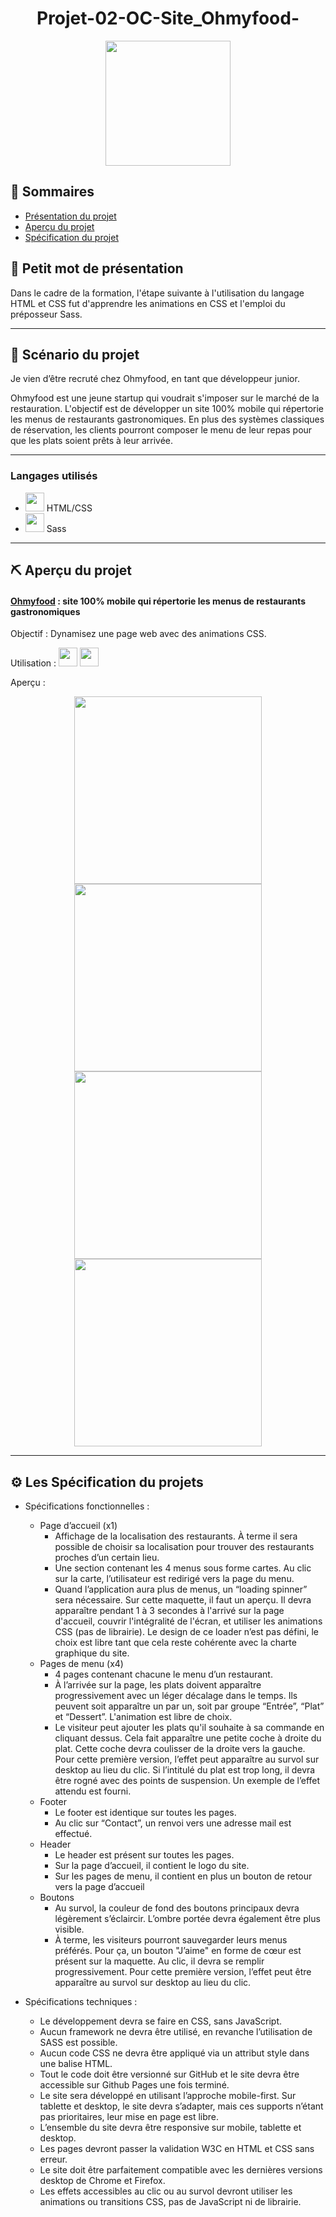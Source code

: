 <h1 align="center">Projet-02-OC-Site_Ohmyfood-</h1>

<div align="center"><img height="200" src="https://i31.servimg.com/u/f31/13/52/99/79/bandea12.png"></div>

## 📝 Sommaires

- [Présentation du projet](#présentation)
- [Aperçu du projet](#projet)
- [Spécification du projet](#specification)

## 💭 Petit mot de présentation <a name = "présentation"></a>

Dans le cadre de la formation, l'étape suivante à l'utilisation du langage HTML et CSS fut d'apprendre les animations en CSS et l'emploi du préposseur Sass.

---

## :movie_camera: Scénario du projet

Je vien d’être recruté chez Ohmyfood, en tant que développeur junior.

Ohmyfood est une jeune startup qui voudrait s'imposer sur le marché de la restauration.
L'objectif est de développer un site 100% mobile qui répertorie les menus de restaurants gastronomiques. En plus des systèmes classiques de réservation, les clients pourront composer le menu de leur repas pour que les plats soient prêts à leur arrivée.

---

### Langages utilisés

- <img height="30" src="https://i31.servimg.com/u/f31/13/52/99/79/logo_h11.png"> HTML/CSS
- <img height="30" src="https://upload.wikimedia.org/wikipedia/commons/thumb/9/96/Sass_Logo_Color.svg/2560px-Sass_Logo_Color.svg.png"> Sass

---

## ⛏️ Aperçu du projet <a name = "projet"></a>

#### [Ohmyfood](https://sheppardshepp.github.io/Projet-02-OC-Ohmyfood-/) <a name = "ohmyfood"></a> : site 100% mobile qui répertorie les menus de restaurants gastronomiques

Objectif : Dynamisez une page web avec des animations CSS.

Utilisation : <img height="30" src="https://i31.servimg.com/u/f31/13/52/99/79/logo_h11.png"> <img height="30" src="https://upload.wikimedia.org/wikipedia/commons/thumb/9/96/Sass_Logo_Color.svg/2560px-Sass_Logo_Color.svg.png">

Aperçu :

<div align="center"><img height="300" src="https://i31.servimg.com/u/f31/13/52/99/79/ohmyfo15.png"> <img height="300" src="https://i31.servimg.com/u/f31/13/52/99/79/ohmyfo14.png"> <img height="300" src="https://i.servimg.com/u/f31/13/52/99/79/ohmyfo13.png"> <img height="300" src="https://i.servimg.com/u/f31/13/52/99/79/ohmyfo11.png"></div>

---

## :gear: Les Spécification du projets <a name = "specification"></a>

- Spécifications fonctionnelles :

  - Page d’accueil (x1)
    - Affichage de la localisation des restaurants. À terme il sera possible de choisir sa localisation pour trouver des restaurants proches d’un certain lieu.
    - Une section contenant les 4 menus sous forme cartes. Au clic sur la carte, l’utilisateur est redirigé vers la page du menu.
    - Quand l’application aura plus de menus, un “loading spinner” sera nécessaire. Sur cette maquette, il faut un aperçu. Il devra apparaître pendant 1 à 3 secondes à l'arrivé sur la page d'accueil, couvrir l'intégralité de l'écran, et utiliser les animations CSS (pas de librairie). Le design de ce loader n’est pas défini, le choix est libre tant que cela reste cohérente avec la charte graphique du site.
  - Pages de menu (x4)
    - 4 pages contenant chacune le menu d’un restaurant.
    - À l’arrivée sur la page, les plats doivent apparaître progressivement avec un léger décalage dans le temps. Ils peuvent soit apparaître un par un, soit par groupe “Entrée”, “Plat” et “Dessert”. L'animation est libre de choix.
    - Le visiteur peut ajouter les plats qu'il souhaite à sa commande en cliquant dessus. Cela fait apparaître une petite coche à droite du plat. Cette coche devra coulisser de la droite vers la gauche. Pour cette première version, l’effet peut apparaître au survol sur desktop au lieu du clic. Si l’intitulé du plat est trop long, il devra être rogné avec des points de suspension. Un exemple de l’effet attendu est fourni.
  - Footer
    - Le footer est identique sur toutes les pages.
    - Au clic sur “Contact”, un renvoi vers une adresse mail est effectué.
  - Header
    - Le header est présent sur toutes les pages.
    - Sur la page d’accueil, il contient le logo du site.
    - Sur les pages de menu, il contient en plus un bouton de retour vers la page d’accueil
  - Boutons
    - Au survol, la couleur de fond des boutons principaux devra légèrement s’éclaircir. L’ombre portée devra également être plus visible.
    - À terme, les visiteurs pourront sauvegarder leurs menus préférés. Pour ça, un bouton "J’aime" en forme de cœur est présent sur la maquette. Au clic, il devra se remplir progressivement. Pour cette première version, l’effet peut être apparaître au survol sur desktop au lieu du clic.

- Spécifications techniques :

  - Le développement devra se faire en CSS, sans JavaScript.
  - Aucun framework ne devra être utilisé, en revanche l’utilisation de SASS est possible.
  - Aucun code CSS ne devra être appliqué via un attribut style dans une balise HTML.
  - Tout le code doit être versionné sur GitHub et le site devra être accessible sur Github Pages une fois terminé.
  - Le site sera développé en utilisant l’approche mobile-first. Sur tablette et desktop, le site devra s’adapter, mais ces supports n’étant pas prioritaires, leur mise en page est libre.
  - L’ensemble du site devra être responsive sur mobile, tablette et desktop.
  - Les pages devront passer la validation W3C en HTML et CSS sans erreur.
  - Le site doit être parfaitement compatible avec les dernières versions desktop de Chrome et Firefox.
  - Les effets accessibles au clic ou au survol devront utiliser les animations ou transitions CSS, pas de JavaScript ni de librairie.
